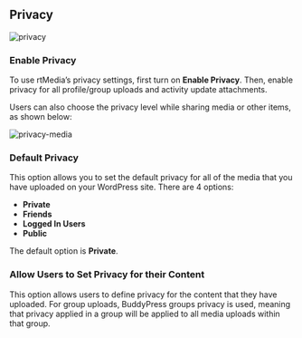 ## Privacy

![privacy](https://cloud.githubusercontent.com/assets/1140051/7648608/8b9c8cd0-fb02-11e4-8221-a21f2b71207c.png)

### Enable Privacy


To use rtMedia’s privacy settings, first turn on **Enable Privacy**. Then, enable privacy for all profile/group uploads and activity update attachments.

Users can also choose the privacy level while sharing media or other items, as shown below:

![privacy-media](https://cloud.githubusercontent.com/assets/1140051/7648664/025c1552-fb03-11e4-900c-f5ab322a3838.png)


### Default Privacy


This option allows you to set the default privacy for all of the media that you have uploaded on your WordPress site. There are 4 options:

* **Private**
* **Friends**
* **Logged In Users**
* **Public**

The default option is **Private**.


### Allow Users to Set Privacy for their Content


This option allows users to define privacy for the content that they have uploaded. For group uploads, BuddyPress groups privacy is used, meaning that privacy applied in a group will be applied to all media uploads within that group.
